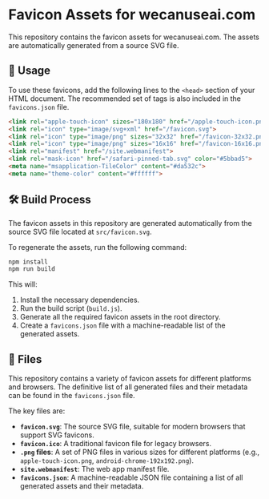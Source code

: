 # Favicon Assets for wecanuseai.com

This repository contains the favicon assets for wecanuseai.com. The assets are automatically generated from a source SVG file.

## 🚀 Usage

To use these favicons, add the following lines to the `<head>` section of your HTML document. The recommended set of tags is also included in the `favicons.json` file.

```html
<link rel="apple-touch-icon" sizes="180x180" href="/apple-touch-icon.png">
<link rel="icon" type="image/svg+xml" href="/favicon.svg">
<link rel="icon" type="image/png" sizes="32x32" href="/favicon-32x32.png">
<link rel="icon" type="image/png" sizes="16x16" href="/favicon-16x16.png">
<link rel="manifest" href="/site.webmanifest">
<link rel="mask-icon" href="/safari-pinned-tab.svg" color="#5bbad5">
<meta name="msapplication-TileColor" content="#da532c">
<meta name="theme-color" content="#ffffff">
```

## 🛠️ Build Process

The favicon assets in this repository are generated automatically from the source SVG file located at `src/favicon.svg`.

To regenerate the assets, run the following command:

```bash
npm install
npm run build
```

This will:
1.  Install the necessary dependencies.
2.  Run the build script (`build.js`).
3.  Generate all the required favicon assets in the root directory.
4.  Create a `favicons.json` file with a machine-readable list of the generated assets.

## 📁 Files

This repository contains a variety of favicon assets for different platforms and browsers. The definitive list of all generated files and their metadata can be found in the `favicons.json` file.

The key files are:
- **`favicon.svg`**: The source SVG file, suitable for modern browsers that support SVG favicons.
- **`favicon.ico`**: A traditional favicon file for legacy browsers.
- **`.png` files**: A set of PNG files in various sizes for different platforms (e.g., `apple-touch-icon.png`, `android-chrome-192x192.png`).
- **`site.webmanifest`**: The web app manifest file.
- **`favicons.json`**: A machine-readable JSON file containing a list of all generated assets and their metadata.
